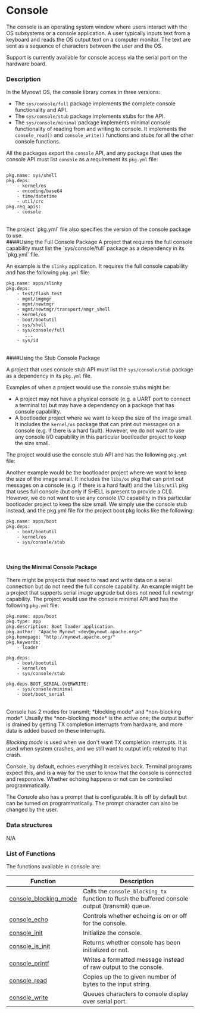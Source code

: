 # Console


The console is an operating system window where users interact with the OS subsystems or a console 
application.  A user typically inputs text from a keyboard and reads the OS output text on a computer
monitor.  The text are sent as a sequence of characters between the user and the OS. 
 
Support is currently available for console access via the serial port on the hardware board.


### Description

In the Mynewt OS, the console library comes in three versions:

* The `sys/console/full` package implements the complete console functionality and API.
* The `sys/console/stub` package implements stubs for the API.
* The `sys/console/minimal` package implements minimal console functionality of reading from and writing to console.  It implements the `console_read()` and `console_write()` functions and stubs for all the other console functions.

All the packages export the `console` API, and any package that uses the console API must list `console` as a requirement its `pkg.yml` file:  

```no-highlight

pkg.name: sys/shell
pkg.deps:
    - kernel/os
    - encoding/base64
    - time/datetime
    - util/crc
pkg.req_apis:
    - console

```
<br>
The project `pkg.yml` file also specifies the version of the console package to use.

<br>
####Using the Full Console Package
A project that requires the full console capability must list the `sys/console/full` package as a dependency in its `pkg.yml` file.

An example is the `slinky` application. It requires the full console capability and has the following
`pkg.yml` file: 

```no-highlight
pkg.name: apps/slinky
pkg.deps:
    - test/flash_test
    - mgmt/imgmgr
    - mgmt/newtmgr
    - mgmt/newtmgr/transport/nmgr_shell
    - kernel/os
    - boot/bootutil
    - sys/shell
    - sys/console/full
       ...
    - sys/id
```
<br>
####Using the Stub Console Package

A project that uses console stub API must list the `sys/console/stub` package as a dependency in its `pkg.yml` file.

Examples of when a project would use the console stubs might be:

* A project may not have a physical console (e.g. a UART port to connect a terminal to) 
but may have a dependency on a package that has console capability. 
* A bootloader project where we want to keep the size of the image small. It includes 
the `kernel/os` package that can print out messages on a console (e.g. if there is a hard fault).
However, we do not want to use any console I/O capability in this particular bootloader project to 
keep the size small. 

The project would use the console stub API and has the following `pkg.yml` file: 

Another example would be the bootloader project where we want to keep the size of the image small. It includes the `libs/os` pkg that can print out messages on a console (e.g. if there is a hard fault) and the `libs/util` pkg that uses full console (but only if SHELL is present to provide a CLI). However, we do not want to use any console I/O capability in this particular bootloader project to keep the size small. We simply use the console stub instead, and the pkg.yml file for the project boot pkg looks like the following:
```no-highlight
pkg.name: apps/boot
pkg.deps:
    - boot/bootutil
    - kernel/os
    - sys/console/stub

```
<br>

#### Using the Minimal Console Package

There might be projects that need to read and write data on a serial connection but do not need the full console capability. An example might be a project that supports serial image upgrade but does not need full newtmgr capability.  The project would use the console minimal API and has the following `pkg.yml` file: 

```no-highlight
pkg.name: apps/boot
pkg.type: app
pkg.description: Boot loader application.
pkg.author: "Apache Mynewt <dev@mynewt.apache.org>"
pkg.homepage: "http://mynewt.apache.org/"
pkg.keywords:
    - loader

pkg.deps:
    - boot/bootutil
    - kernel/os
    - sys/console/stub

pkg.deps.BOOT_SERIAL.OVERWRITE:
    - sys/console/minimal
    - boot/boot_serial

```			

<br>
Console has 2 modes for transmit; *blocking mode* and *non-blocking mode*. Usually the *non-blocking mode* is the 
active one; the output buffer is drained by getting TX completion interrupts from hardware, and more data is added 
based on these interrupts.

*Blocking mode* is used when we don't want TX completion interrupts. It is used when system crashes, and we still 
want to output info related to that crash.

Console, by default, echoes everything it receives back. Terminal programs expect this, and is a way for the user to 
know that the console is connected and responsive. Whether echoing happens or not can be controlled programmatically.

The Console also has a prompt that is configurable. It is off by default but can be turned on programmatically. The
prompt character can also be changed by the user.

### Data structures

N/A

### List of Functions

The functions available in console are:

| Function | Description |
|---------|-------------|
| [console_blocking_mode](console_blocking_mode.md) | Calls the `console_blocking_tx` function to flush the buffered console output (transmit) queue. |
| [console_echo](console_echo.md) | Controls whether echoing is on or off for the console. |
| [console_init](console_init.md) | Initialize the console. |
| [console_is_init](console_is_init.md) | Returns whether console has been initialized or not. |
| [console_printf](console_printf.md) | Writes a formatted message instead of raw output to the console. |
| [console_read](console_read.md) | Copies up the to given number of bytes to the input string. |
| [console_write](console_write.md) | Queues characters to console display over serial port. |



